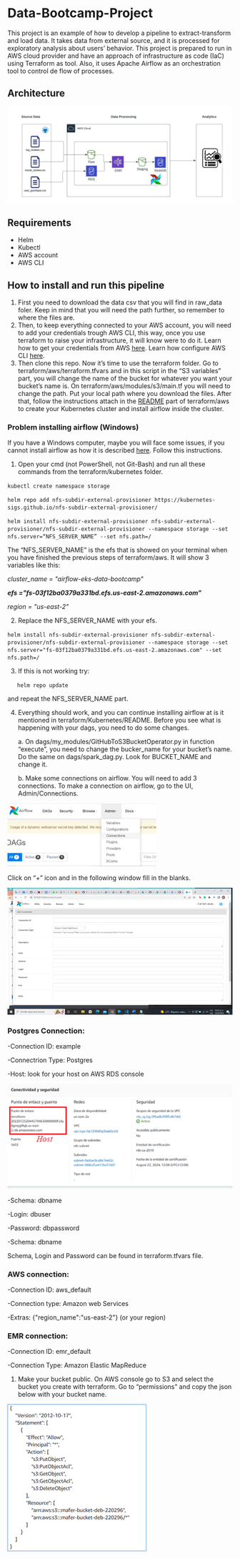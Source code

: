 # Data-Bootcamp-Project
This project is an example of how to develop a pipeline to extract-transform and load data. It takes data from external source, and it is processed for exploratory analysis about users’ behavior. This project is prepared to run in AWS cloud provider and have an approach of infrastructure as code (IaC) using Terraform as tool. Also, it uses Apache Airflow as an orchestration tool to control de flow of processes.
## Architecture
![architecture.jpeg](images/arquitecture.jpeg)
## Requirements
- Helm
- Kubectl
- AWS account
- AWS CLI
## How to install and run this pipeline
1.	First you need to download the data csv that you will find in raw_data foler. Keep in mind that you will need the path further, so remember to where the files are.
2.	Then, to keep everything connected to your AWS account, you will need to add your credentials trough AWS CLI, this way, once you use terraform to raise your infrastructure, it will know were to do it. Learn how to get your credentials from AWS [here](https://docs.aws.amazon.com/cli/latest/userguide/getting-started-prereqs.html#getting-started-prereqs-keys). Learn how configure AWS CLI [here](https://docs.aws.amazon.com/cli/latest/userguide/cli-configure-files.html).
3.	Then clone this repo. Now it’s time to use the terraform folder. Go to terraform/aws/terraform.tfvars and in this script in the “S3 variables” part, you will change the name of the bucket for whatever you want your bucket’s name is.
On terraform/aws/modules/s3/main.tf you will need to change the path. Put your local path where you download the files.
After that, follow the instructions attach in the [README](https://github.com/maferchavez/Data-Bootcamp-Project/blob/main/terraform/aws/README.md) part of terraform/aws to create your Kubernetes cluster and install airflow inside the cluster.
### Problem installing airflow (Windows)
If you have a Windows computer, maybe you will face some issues, if you cannot install airflow as how it is described [here](https://github.com/maferchavez/Data-Bootcamp-Project/blob/main/terraform/kubernetes/README.md). Follow this instructions.
1.	Open your cmd (not PowerShell, not Git-Bash) and run all these commands from the terraform/kubernetes folder.

`kubectl create namespace storage`

`helm repo add nfs-subdir-external-provisioner https://kubernetes-sigs.github.io/nfs-subdir-external-provisioner/`

`helm install nfs-subdir-external-provisioner nfs-subdir-external-provisioner/nfs-subdir-external-provisioner --namespace storage --set nfs.server=“NFS_SERVER_NAME” --set nfs.path=/`

  The “NFS_SERVER_NAME” is the efs that is showed on your terminal when you have finished the previous steps of terraform/aws. It will show 3 variables like this:

  *cluster_name = "airflow-eks-data-bootcamp"*

  *__efs ="fs-03f12ba0379a331bd.efs.us-east-2.amazonaws.com"__*

  *region = "us-east-2"*

2.	Replace the NFS_SERVER_NAME with your efs.

`helm install nfs-subdir-external-provisioner nfs-subdir-external-provisioner/nfs-subdir-external-provisioner --namespace storage --set nfs.server="fs-03f12ba0379a331bd.efs.us-east-2.amazonaws.com" --set nfs.path=/`

3.	If this is not working try:

`	helm repo update`

  and repeat the NFS_SERVER_NAME part.

4.  Everything should work, and you can continue installing airflow at is it mentioned in terraform/Kubernetes/README. Before you see what is happening with your dags, you need to do some changes.
    
    a. On dags/my_modules/GitHubToS3BucketOperator.py in function “execute”, you need to change the bucker_name for your bucket’s name. Do the same on dags/spark_dag.py. Look for BUCKET_NAME and change it.
    
    b. Make some connections on airflow. You will need to add 3 connections. To make a connection on airflow, go to the UI, Admin/Connections.
    
   ![airflowconn.png](images/airflowconn.png)
   
   Click on “+” icon and in the following window fill in the blanks.
   
   ![airflowwindow.png](images/airflowwindow.png)

### Postgres Connection:
-Connection ID: example

-Connectrion Type: Postgres

-Host: look for your host on AWS RDS console 

![rdshost.png](images/rdshost.png)

-Schema: dbname

-Login: dbuser

-Password: dbpassword

-Schema: dbname

Schema, Login and Password can be found in terraform.tfvars file.

### AWS connection:
-Connection ID: aws_default

-Connection type: Amazon web Services

-Extras: {"region_name":"us-east-2"} (or your region)

### EMR connection:
-Connection ID: emr_default

-Connection Type: Amazon Elastic MapReduce

1.  Make your bucket public.
On AWS console go to S3 and select the bucket you create with terraform. Go to “permissions” and copy the json below with your bucket name.

![aclpolicys3.png](images/aclpolicys3.png)

  
    
